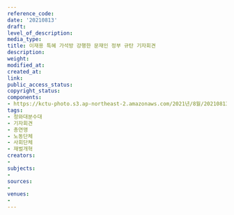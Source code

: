 ```yaml
---
reference_code: 
date: '20210813'
draft: 
level_of_description: 
media_type: 
title: 이재용 특혜 가석방 강행한 문재인 정부 규탄 기자회견
description: 
weight: 
modified_at: 
created_at: 
link: 
public_access_status: 
copyright_status: 
components:
- https://kctu-photo.s3.ap-northeast-2.amazonaws.com/2021년/8월/20210813-이재용+특혜+가석방+강행한+문재인+정부+규탄+기자회견_청와대분수대_기자회견_총연맹_노동단체_사회단체_재벌개혁/_5D40027.jpg
tags:
- 청와대분수대
- 기자회견
- 총연맹
- 노동단체
- 사회단체
- 재벌개혁
creators:
- 
subjects:
- 
sources:
- 
venues:
- 
---
```


